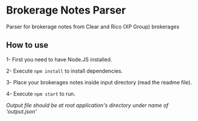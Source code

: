 # Brokerage Notes Parser
Parser for brokerage notes from Clear and Rico (XP Group) brokerages

## How to use
1- First you need to have Node.JS installed.

2- Execute `npm install` to install dependencies.

3- Place your brokerages notes inside input directory (read the readme file).

4- Execute `npm start` to run.

*Output file should be at root application's directory under name of 'output.json'*
